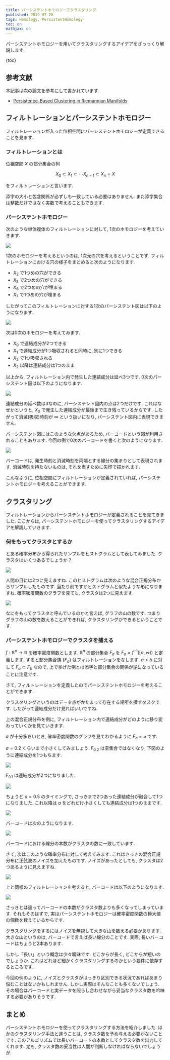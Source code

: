 ```yaml
---
title: パーシステントホモロジーでクラスタリング
published: 2019-07-28
tags: Homology, PersistentHomology
toc: on
mathjax: on
---
```


パーシステントホモロジーを用いてクラスタリングするアイデアをざっっくり解説します.

<!--more-->

{toc}

## 参考文献

本記事は次の論文を参考にして書かれています.

- [Persistence-Based Clustering in Riemannian Manifolds](https://hal.inria.fr/inria-00389390/document)


## フィルトレーションとパーシステントホモロジー

フィルトレーションが入った位相空間にパーシステントホモロジーが定義できることを見ます.

### フィルトレーションとは

位相空間 $X$ の部分集合の列

$$
X_0 \subset X_1 \subset \cdots X_{n-1} \subset X_n = X
$$

をフィルトレーションと言います.

添字の大小と包含関係が必ずしも一致している必要はありません. また添字集合は整数だけではなく実数で考えることもできます.


### パーシステントホモロジー

次のような単体複体のフィルトレーションに対して, 1次のホモロジーを考えていきます.

![](/images/simplicial_filtration.jpg)

1次のホモロジーを考えるというのは, 1次元の穴を考えるということです. フィルトレーションにおける穴の様子をまとめると次のようになります.

- $X_3$ で1つめの穴ができる
- $X_5$ で2つめの穴ができる
- $X_6$ で2つめの穴が埋まる
- $X_7$ で1つめの穴が埋まる

したがってこのフィルトレーションに対する1次のパーシステント図は以下のようになります.

![](/images/persistent_diagram3.jpg)

次は0次のホモロジーを考えてみます.

- $X_0$ で連結成分が2つできる
- $X_1$ で連結成分が1つ吸収されると同時に, 別に1つできる
- $X_2$ で1つ吸収される
- $X_2$ 以降は連結成分は1つのまま

以上から, フィルトレーション内で発生した連結成分は延べ3つです. 0次のパーシステント図は以下のようになります.

![](/images/persistent_diagram4.jpg)

連結成分の延べ数は3なのに, パーシステント図内の点は2つだけです. これはなぜかというと, $X_0$ で発生した連結成分が最後まで生き残っているからです. したがって消滅(吸収)時刻が $\infty$ という扱いになり, パーシステント図内に表現できません.

パーシステント図にはこのような欠点があるため, バーコードという図が利用されることもあります. 今回の例で0次のバーコードを書くと次のようになります.

![](/images/barcode.jpg)

バーコードは, 発生時刻と消滅時刻を両端とする線分の集まりとして表現されます. 消滅時刻を持たないものは, それを表すために矢印で描かれます.

こんなふうに, 位相空間にフィルトレーションが定義されていれば, パーシステントホモロジーを考えることができます. 


## クラスタリング

フィルトレーションからパーシステントホモロジーが定義されることを見てきました. ここからは, パーシステントホモロジーを使ってクラスタリングするアイデアを解説していきます.

### 何をもってクラスタとするか

とある確率分布から得られたサンプルをヒストグラムとして表してみました. クラスタはいくつあるでしょうか？

![](/images/mixed_normal_histogram.png)

人間の目には2つに見えますね. このヒストグラムは次のような混合正規分布からサンプルしたものです. 当たり前ですがヒストグラムと似たような形になりますね. 確率密度関数のグラフを見ても, クラスタは2つに見えます.

![](/images/mixed_normal_density.png)

なにをもってクラスタと呼んでいるのかと言えば, グラフの山の数です. つまりグラフの山の数を数えることができれば, クラスタリングができるということです.

### パーシステントホモロジーでクラスタを捕える

$f:\mathbb{R}^n \to \mathbb{R}$ を確率密度関数とします. $\mathbb{R}^n$ の部分集合 $F_a$ を $F_a = f^{-1}([a, \infty))$ と定義します. すると部分集合族 $\{F_a\}$ はフィルトレーションをなします. $a>b$ に対して $F_a \subset F_b$ なので, 上で挙げた例とは添字と部分集合の関係が逆になっていることに注意です.

さて, フィルトレーションを定義したのでパーシステントホモロジーを考えることができます.

クラスタリングというのはデータ点がかたまって存在する場所を探すタスクです. したがって連結成分だけ見ればいいですね.

上の混合正規分布を例に, フィルトレーション内で連結成分がどのように移り変わっていくかを見ていきます.

$a$ が十分多きいとき, 確率密度関数のグラフを見てわかるように $F_a = \varnothing$ です.

$a = 0.2$ くらいまで小さくしてみましょう. $F_{0.2}$ は空集合ではなくなり, 下図のように連結成分を1つもちます.

![](/images/filtered_mixed_normal_density.jpg)


$F_{0.1}$ は連結成分が2つになりました.

![](/images/filtered_mixed_normal_density2.jpg)

ちょうど $a = 0.5$ のタイミングで, さっきまで2つあった連結成分が融合して1つになりました. これ以降は $a$ をどれだけ小さくしても連結成分は1つのままです.

![](/images/filtered_mixed_normal_density3.jpg)

バーコードは次のようになります.

![](/images/mixed_normal_barcode.jpg)

バーコードにおける線分の本数がクラスタの数に一致しています.

さて, 次はこのような確率分布に対して考えてみます. これはさっきの混合正規分布に正弦波のノイズを加えたものです. ノイズがあったとしても, クラスタは2つあるように見えますね.

![](/images/mixed_normal_with_noise_density.png)

上と同様のフィルトレーションを考えると, バーコードは以下のようになります.

![](/images/mixed_normal_with_noise_barcode.jpg)

さっきとは違ってバーコードの本数がクラスタ数よりも多くなってしまっています. それもそのはずで, 実はパーシステントホモロジーは確率密度関数の極大値の個数を数えているからです.

クラスタリングをするにはノイズを無視して大きな山を数える必要があります. 大きな山というのは, バーコードで言えば長い線分のことです. 実際, 長いバーコードはちょうど2本あります.

しかし「長い」という概念は少々曖昧です. どこからが長く, どこからが短いのでしょうか. これはどれほど細かくクラスタリングするのかという要件に依存するところです.

今回の例のように, ノイズとクラスタがはっきり区別できる状況であればあまり悩むことはないかもしれません. しかし実際はそんなことも多くないでしょう. その場合はバーコードと実データを照らし合わせながら妥当なクラスタ数を吟味する必要がありそうです.


## まとめ

パーシステントホモロジーを使ってクラスタリングする方法を紹介しました. ほかのクラスタリング手法と違うことは, クラスタ数を予め与える必要がないことです. このアルゴリズムでは長いバーコードの本数としてクラスタ数を出力してくれます. 尤も, クラスタ数の妥当性は人間が判断しなければならないでしょうが.
